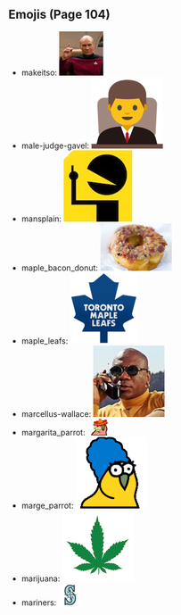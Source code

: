 
## Emojis (Page 104)

* makeitso: ![makeitso](output/makeitso.jpg)
* male-judge-gavel: ![male-judge-gavel](output/male-judge-gavel.png)
* mansplain: ![mansplain](output/mansplain.jpg)
* maple_bacon_donut: ![maple_bacon_donut](output/maple_bacon_donut.jpg)
* maple_leafs: ![maple_leafs](output/maple_leafs.png)
* marcellus-wallace: ![marcellus-wallace](output/marcellus-wallace.jpg)
* margarita_parrot: ![margarita_parrot](output/margarita_parrot.gif)
* marge_parrot: ![marge_parrot](output/marge_parrot.gif)
* marijuana: ![marijuana](output/marijuana.png)
* mariners: ![mariners](output/mariners.png)
